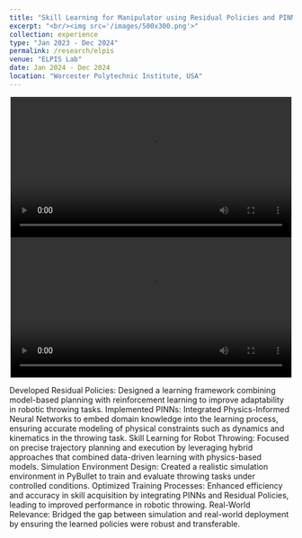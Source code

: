 ```yaml
---
title: "Skill Learning for Manipulator using Residual Policies and PINNS"
excerpt: "<br/><img src='/images/500x300.png'>"
collection: experience
type: "Jan 2023 - Dec 2024"
permalink: /research/elpis
venue: "ELPIS Lab"
date: Jan 2024 - Dec 2024
location: "Worcester Polytechnic Institute, USA"
---
```


<div style="text-align: center;">
  <video controls width="500">
    <source src="/images/exp_1_0.webm" type="video/webm">
  </video>
</div>

<div style="text-align: center;">
  <video controls width="500">
    <source src="/images/exp_1_1.MP4" type="video/mp4">
  </video>
</div>

Developed Residual Policies: Designed a learning framework combining model-based planning with reinforcement learning to improve adaptability in robotic throwing tasks.
Implemented PINNs: Integrated Physics-Informed Neural Networks to embed domain knowledge into the learning process, ensuring accurate modeling of physical constraints such as dynamics and kinematics in the throwing task.
Skill Learning for Robot Throwing: Focused on precise trajectory planning and execution by leveraging hybrid approaches that combined data-driven learning with physics-based models.
Simulation Environment Design: Created a realistic simulation environment in PyBullet to train and evaluate throwing tasks under controlled conditions.
Optimized Training Processes: Enhanced efficiency and accuracy in skill acquisition by integrating PINNs and Residual Policies, leading to improved performance in robotic throwing.
Real-World Relevance: Bridged the gap between simulation and real-world deployment by ensuring the learned policies were robust and transferable.